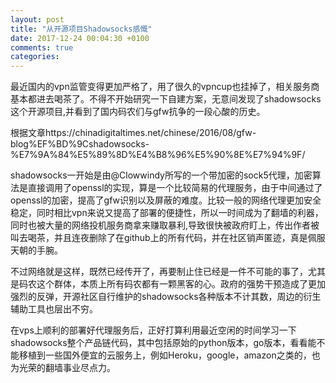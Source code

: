 ```yaml
---
layout: post
title: "从开源项目Shadowsocks感慨"
date: 2017-12-24 00:04:30 +0100
comments: true
categories: 
---
```

最近国内的vpn监管变得更加严格了，用了很久的vpncup也挂掉了，相关服务商基本都进去喝茶了。不得不开始研究一下自建方案，无意间发现了shadowsocks这个开源项目,并看到了国内码农们与gfw抗争的一段心酸的历史。

<!-- more -->

根据文章https://chinadigitaltimes.net/chinese/2016/08/gfw-blog%EF%BD%9Cshadowsocks-%E7%9A%84%E5%89%8D%E4%B8%96%E5%90%8E%E7%94%9F/

shadowsocks一开始是由@Clowwindy所写的一个带加密的sock5代理，加密算法是直接调用了openssl的实现，算是一个比较简易的代理服务，由于中间通过了openssl的加密，提高了gfw识别以及屏蔽的难度。比较一般的网络代理更加安全稳定，同时相比vpn来说又提高了部署的便捷性，所以一时间成为了翻墙的利器，同时也被大量的网络投机服务商拿来赚取暴利,导致很快被政府盯上，传出作者被叫去喝茶，并且连夜删除了在github上的所有代码，并在社区销声匿迹，真是佩服天朝的手腕。

不过网络就是这样，既然已经传开了，再要制止住已经是一件不可能的事了，尤其是码农这个群体，本质上所有码农都有一颗黑客的心。政府的强势干预造成了更加强烈的反弹，开源社区自行维护的shadowsocks各种版本不计其数，周边的衍生辅助工具也层出不穷。

在vps上顺利的部署好代理服务后，正好打算利用最近空闲的时间学习一下shadowsocks整个产品链代码，其中包括原始的python版本，go版本，看看能不能移植到一些国外便宜的云服务上，例如Heroku，google，amazon之类的，也为光荣的翻墙事业尽点力。
